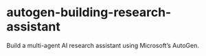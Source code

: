 # autogen-building-research-assistant
Build a multi-agent AI research assistant using Microsoft’s AutoGen.
